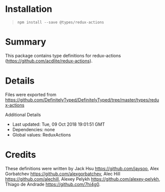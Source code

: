 # Installation
> `npm install --save @types/redux-actions`

# Summary
This package contains type definitions for redux-actions (https://github.com/acdlite/redux-actions).

# Details
Files were exported from https://github.com/DefinitelyTyped/DefinitelyTyped/tree/master/types/redux-actions

Additional Details
 * Last updated: Tue, 09 Oct 2018 19:01:51 GMT
 * Dependencies: none
 * Global values: ReduxActions

# Credits
These definitions were written by Jack Hsu <https://github.com/jaysoo>, Alex Gorbatchev <https://github.com/alexgorbatchev>, Alec Hill <https://github.com/alechill>, Alexey Pelykh <https://github.com/alexey-pelykh>, Thiago de Andrade <https://github.com/7hi4g0>.
